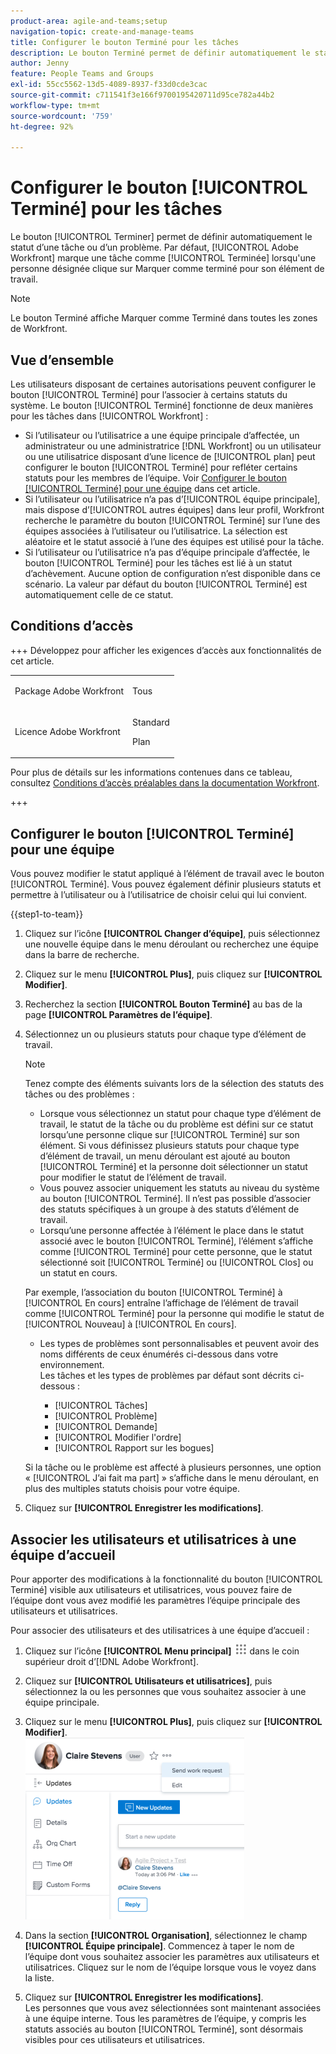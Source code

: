 ```yaml
---
product-area: agile-and-teams;setup
navigation-topic: create-and-manage-teams
title: Configurer le bouton Terminé pour les tâches
description: Le bouton Terminé permet de définir automatiquement le statut d’une tâche ou d’un problème. Par défaut, Adobe Workfront marque une tâche comme terminée lorsqu’une personne cessionnaire clique sur Terminé sur son élément de travail.
author: Jenny
feature: People Teams and Groups
exl-id: 55cc5562-13d5-4089-8937-f33d0cde3cac
source-git-commit: c711541f3e166f9700195420711d95ce782a44b2
workflow-type: tm+mt
source-wordcount: '759'
ht-degree: 92%

---
```


# Configurer le bouton [!UICONTROL Terminé] pour les tâches

Le bouton [!UICONTROL Terminer] permet de définir automatiquement le statut d’une tâche ou d’un problème. Par défaut, [!UICONTROL Adobe Workfront] marque une tâche comme [!UICONTROL Terminée] lorsqu&#39;une personne désignée clique sur Marquer comme terminé pour son élément de travail.

>[!NOTE]
>
>Le bouton Terminé affiche Marquer comme Terminé dans toutes les zones de Workfront.

## Vue d’ensemble

Les utilisateurs disposant de certaines autorisations peuvent configurer le bouton [!UICONTROL Terminé] pour l’associer à certains statuts du système. Le bouton [!UICONTROL Terminé] fonctionne de deux manières pour les tâches dans [!UICONTROL Workfront] :

* Si l’utilisateur ou l’utilisatrice a une équipe principale d’affectée, un administrateur ou une administratrice [!DNL Workfront] ou un utilisateur ou une utilisatrice disposant d’une licence de [!UICONTROL plan] peut configurer le bouton [!UICONTROL Terminé] pour refléter certains statuts pour les membres de l’équipe. Voir [Configurer le bouton [!UICONTROL Terminé] pour une équipe](#configure-the-uicontrol-done-button-for-a-team) dans cet article.
* Si l’utilisateur ou l’utilisatrice n’a pas d’[!UICONTROL équipe principale], mais dispose d’[!UICONTROL autres équipes] dans leur profil, Workfront recherche le paramètre du bouton [!UICONTROL Terminé] sur l’une des équipes associées à l’utilisateur ou l’utilisatrice. La sélection est aléatoire et le statut associé à l’une des équipes est utilisé pour la tâche.
* Si l’utilisateur ou l’utilisatrice n’a pas d’équipe principale d’affectée, le bouton [!UICONTROL Terminé] pour les tâches est lié à un statut d’achèvement. Aucune option de configuration n’est disponible dans ce scénario. La valeur par défaut du bouton [!UICONTROL Terminé] est automatiquement celle de ce statut.

## Conditions d’accès

+++ Développez pour afficher les exigences d’accès aux fonctionnalités de cet article.

<table style="table-layout:auto"> 
 <col> 
 <col> 
 <tbody> 
  <tr data-mc-conditions=""> 
   <td role="rowheader"> <p>Package Adobe Workfront</p> </td> 
   <td>Tous</td> 
  </tr> 
  <tr> 
   <td role="rowheader">Licence Adobe Workfront</td> 
   <td>
   <p>Standard</p>
   <p>Plan</p></td>
  </tr>  
 </tbody> 
</table>

Pour plus de détails sur les informations contenues dans ce tableau, consultez [Conditions d’accès préalables dans la documentation Workfront](/help/quicksilver/administration-and-setup/add-users/access-levels-and-object-permissions/access-level-requirements-in-documentation.md).

+++

## Configurer le bouton [!UICONTROL Terminé] pour une équipe

Vous pouvez modifier le statut appliqué à l’élément de travail avec le bouton [!UICONTROL Terminé]. Vous pouvez également définir plusieurs statuts et permettre à l’utilisateur ou à l’utilisatrice de choisir celui qui lui convient.

{{step1-to-team}}

1. Cliquez sur l’icône **[!UICONTROL Changer d’équipe]**, puis sélectionnez une nouvelle équipe dans le menu déroulant ou recherchez une équipe dans la barre de recherche.
1. Cliquez sur le menu **[!UICONTROL Plus]**, puis cliquez sur **[!UICONTROL Modifier]**.
1. Recherchez la section **[!UICONTROL Bouton Terminé]** au bas de la page **[!UICONTROL Paramètres de l’équipe]**.

1. Sélectionnez un ou plusieurs statuts pour chaque type d’élément de travail.

   >[!NOTE]
   >
   >Tenez compte des éléments suivants lors de la sélection des statuts des tâches ou des problèmes :
   >
   >* Lorsque vous sélectionnez un statut pour chaque type d’élément de travail, le statut de la tâche ou du problème est défini sur ce statut lorsqu’une personne clique sur [!UICONTROL Terminé] sur son élément. Si vous définissez plusieurs statuts pour chaque type d’élément de travail, un menu déroulant est ajouté au bouton [!UICONTROL Terminé] et la personne doit sélectionner un statut pour modifier le statut de l’élément de travail.
   >* Vous pouvez associer uniquement les statuts au niveau du système au bouton [!UICONTROL Terminé]. Il n’est pas possible d’associer des statuts spécifiques à un groupe à des statuts d’élément de travail.
   >* Lorsqu’une personne affectée à l’élément le place dans le statut associé avec le bouton [!UICONTROL Terminé], l’élément s’affiche comme [!UICONTROL Terminé] pour cette personne, que le statut sélectionné soit [!UICONTROL Terminé] ou [!UICONTROL Clos] ou un statut en cours.
   >   
   >   
   >  Par exemple, l’association du bouton [!UICONTROL Terminé] à [!UICONTROL En cours] entraîne l’affichage de l’élément de travail comme [!UICONTROL Terminé] pour la personne qui modifie le statut de [!UICONTROL Nouveau] à [!UICONTROL En cours].
   >   
   >* Les types de problèmes sont personnalisables et peuvent avoir des noms différents de ceux énumérés ci-dessous dans votre environnement.\
   >  Les tâches et les types de problèmes par défaut sont décrits ci-dessous :
   >     
   >   * [!UICONTROL Tâches]
   >   * [!UICONTROL Problème]
   >   * [!UICONTROL Demande]
   >   * [!UICONTROL Modifier l&#39;ordre]
   >   * [!UICONTROL Rapport sur les bogues]

   Si la tâche ou le problème est affecté à plusieurs personnes, une option « [!UICONTROL J’ai fait ma part] » s’affiche dans le menu déroulant, en plus des multiples statuts choisis pour votre équipe.

1. Cliquez sur **[!UICONTROL Enregistrer les modifications]**.

## Associer les utilisateurs et utilisatrices à une équipe d’accueil

Pour apporter des modifications à la fonctionnalité du bouton [!UICONTROL Terminé] visible aux utilisateurs et utilisatrices, vous pouvez faire de l’équipe dont vous avez modifié les paramètres l’équipe principale des utilisateurs et utilisatrices.

Pour associer des utilisateurs et des utilisatrices à une équipe d’accueil :

1. Cliquez sur l’icône **[!UICONTROL Menu principal]** ![](assets/main-menu-icon.png) dans le coin supérieur droit d’[!DNL Adobe Workfront].

1. Cliquez sur **[!UICONTROL Utilisateurs et utilisatrices]**, puis sélectionnez la ou les personnes que vous souhaitez associer à une équipe principale.
1. Cliquez sur le menu **[!UICONTROL Plus]**, puis cliquez sur **[!UICONTROL Modifier]**.\
   ![](assets/user-settings-nwe-350x291.png)

1. Dans la section **[!UICONTROL Organisation]**, sélectionnez le champ **[!UICONTROL Équipe principale]**. Commencez à taper le nom de l’équipe dont vous souhaitez associer les paramètres aux utilisateurs et utilisatrices. Cliquez sur le nom de l’équipe lorsque vous le voyez dans la liste.

1. Cliquez sur **[!UICONTROL Enregistrer les modifications]**.\
   Les personnes que vous avez sélectionnées sont maintenant associées à une équipe interne.
Tous les paramètres de l’équipe, y compris les statuts associés au bouton [!UICONTROL Terminé], sont désormais visibles pour ces utilisateurs et utilisatrices.
